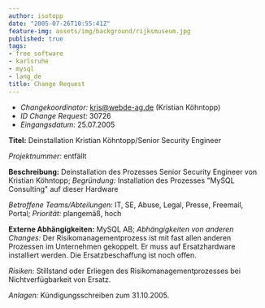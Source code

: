 ```yaml
---
author: isotopp
date: "2005-07-26T10:55:41Z"
feature-img: assets/img/background/rijksmuseum.jpg
published: true
tags:
- free software
- karlsruhe
- mysql
- lang_de
title: Change Request
---
```


- *Changekoordinator:* kris@webde-ag.de (Kristian Köhntopp)
- *ID Change Request:* 30726
- *Eingangsdatum:* 25.07.2005

**Titel:** Deinstallation Kristian Köhntopp/Senior Security Engineer

*Projektnummer:* entfällt

**Beschreibung:** Deinstallation des Prozesses Senior Security Engineer von Kristian Köhntopp; 
*Begründung:* Installation des Prozesses "MySQL Consulting" auf dieser Hardware

*Betroffene Teams/Abteilungen:* IT, SE, Abuse, Legal, Presse, Freemail, Portal; 
*Priorität:* plangemäß, hoch

**Externe Abhängigkeiten:** MySQL AB; 
*Abhängigkeiten von anderen Changes:* Der Risikomanagementprozess ist mit fast allen anderen Prozessen im Unternehmen gekoppelt. Er muss auf Ersatzhardware installiert werden. Die Ersatzbeschaffung ist noch offen.

*Risiken:* Stillstand oder Erliegen des Risikomanagementprozesses bei Nichtverfügbarkeit von Ersatz.

*Anlagen:* Kündigungsschreiben zum 31.10.2005.

